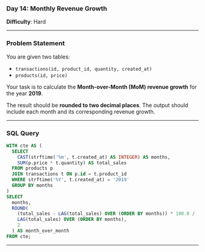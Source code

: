 
### **Day 14: Monthly Revenue Growth**  
**Difficulty**: Hard

---

### **Problem Statement**

You are given two tables:

- `transactions(id, product_id, quantity, created_at)`
- `products(id, price)`

Your task is to calculate the **Month-over-Month (MoM) revenue growth** for the year **2019**.



The result should be **rounded to two decimal places**. The output should include each month and its corresponding revenue growth.

---


### **SQL Query**

```sql
WITH cte AS (
  SELECT 
    CAST(strftime('%m', t.created_at) AS INTEGER) AS months,
    SUM(p.price * t.quantity) AS total_sales
  FROM products p 
  JOIN transactions t ON p.id = t.product_id
  WHERE strftime('%Y', t.created_at) = '2019'
  GROUP BY months
)
SELECT 
  months,
  ROUND(
    (total_sales - LAG(total_sales) OVER (ORDER BY months)) * 100.0 / 
    LAG(total_sales) OVER (ORDER BY months), 
    2
  ) AS month_over_month
FROM cte;
```

---


